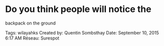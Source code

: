 # Do you think people will notice the
backpack on the ground

Tags: wilayahks
Created by: Quentin Sombsthay
Date: September 10, 2015 6:17 AM
Réseau: Surespot